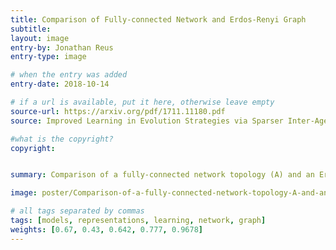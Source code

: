 ```yaml
---
title: Comparison of Fully-connected Network and Erdos-Renyi Graph
subtitle:
layout: image
entry-by: Jonathan Reus
entry-type: image

# when the entry was added
entry-date: 2018-10-14

# if a url is available, put it here, otherwise leave empty
source-url: https://arxiv.org/pdf/1711.11180.pdf
source: Improved Learning in Evolution Strategies via Sparser Inter-Agent Network Topologies, arXiv, 30 Nov 2017

#what is the copyright?
copyright:


summary: Comparison of a fully-connected network topology (A) and an Erdos-Renyi graph (B) of average degree 0.4, both with 40 nodes.

image: poster/Comparison-of-a-fully-connected-network-topology-A-and-an-Erdos-Renyi-graph.jpg

# all tags separated by commas
tags: [models, representations, learning, network, graph]
weights: [0.67, 0.43, 0.642, 0.777, 0.9678]
---
```

